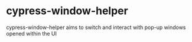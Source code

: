 # cypress-window-helper
cypress-window-helper aims to switch and interact with pop-up windows opened within the UI
